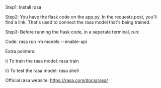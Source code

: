 Step1: Install rasa

Step2: You have the flask code on the app.py. In the requests.post, you'll find a link. That's used to connect the rasa model that's being trained.

Step3: Before running the flask code, in a seperate terminal, run:

Code: rasa run -m models --enable-api

Extra pointers:

i) To train the rasa model: rasa train

ii) To test the rasa model: rasa shell

Official rasa website: https://rasa.com/docs/rasa/
